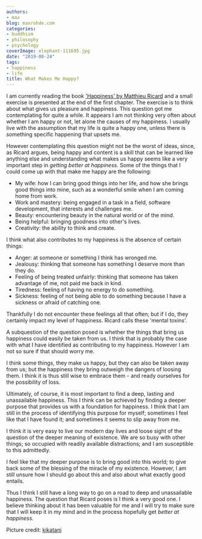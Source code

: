 ```yaml
---
authors:
- max
blog: maxrohde.com
categories:
- buddhism
- philosophy
- psychology
coverImage: elephant-111695.jpg
date: "2019-08-24"
tags:
- happiness
- life
title: What Makes Me Happy?
---
```


I am currently reading the book ['Happiness' by Matthieu Ricard](https://www.goodreads.com/book/show/96885.Happiness) and a small exercise is presented at the end of the first chapter. The exercise is to think about what gives us pleasure and happiness. This question got me contemplating for quite a while. It appears I am not thinking very often about whether I am happy or not, let alone the causes of my happiness. I usually live with the assumption that my life is quite a happy one, unless there is something specific happening that upsets me.

However contemplating this question might not be the worst of ideas, since, as Ricard argues, being happy and content is a skill that can be learned like anything else and understanding what makes us happy seems like a very important step in _getting better at happiness_. Some of the things that I could come up with that make me happy are the following:

- My wife: how I can bring good things into her life, and how she brings good things into mine, such as a wonderful smile when I am coming home from work.
- Work and mastery: being engaged in a task in a field, software development, that interests and challenges me.
- Beauty: encountering beauty in the natural world or of the mind.
- Being helpful: bringing goodness into other's lives.
- Creativity: the ability to think and create.

I think what also contributes to my happiness is the absence of certain things:

- Anger: at someone or something I think has wronged me.
- Jealousy: thinking that someone has something I deserve more than they do.
- Feeling of being treated unfairly: thinking that someone has taken advantage of me, not paid me back in kind.
- Tiredness: feeling of having no energy to do something.
- Sickness: feeling of not being able to do something because I have a sickness or afraid of catching one.

Thankfully I do not encounter these feelings all that often; but if I do, they certainly impact my level of happiness. Ricard calls these 'mental toxins'.

A subquestion of the question posed is whether the things that bring us happiness could easily be taken from us. I think that is probably the case with what I have identified as contributing to my happiness. However I am not so sure if that should worry me.

I think some things, they make us happy, but they can also be taken away from us; but the happiness they bring outweigh the dangers of loosing them. I think it is thus still wise to embrace them - and ready ourselves for the possibility of loss.

Ultimately, of course, it is most important to find a deep, lasting and unassailable happiness. This I think can be achieved by finding a deeper purpose that provides us with a foundation for happiness. I think that I am still in the process of identifying this purpose for myself; sometimes I feel like that I have found it; and sometimes it seems to slip away from me.

I think it is very easy to live our modern day lives and loose sight of the question of the deeper meaning of existence. We are so busy with other things; so occupied with readily available distractions; and I am susceptible to this admittedly.

I feel like that my deeper purpose is to bring good into this world; to give back some of the blessing of the miracle of my existence. However, I am still unsure how I should go about this and also about what exactly good entails.

Thus I think I still have a long way to go on a road to deep and unassailable happiness. The question that Ricard poses is I think a very good one. I believe thinking about it has been valuable for me and I will try to make sure that I will keep it in my mind and in the process hopefully get _better at happiness_.

Picture credit: [kikatani](https://pixabay.com/users/kikatani-35407/)